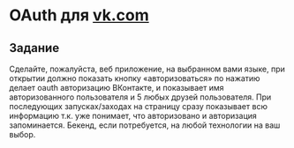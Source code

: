 # OAuth для [vk.com](https://vk.com)
## Задание
Сделайте, пожалуйста,  веб приложение, на выбранном вами языке, при открытии должно показать кнопку «авторизоваться» по нажатию делает oauth авторизацию ВКонтакте, и показывает имя авторизованного пользователя и 5 любых друзей пользователя. При последующих запусках/заходах на страницу сразу показывает всю информацию т.к. уже понимает, что авторизовано и авторизация запоминается. Бекенд,  если потребуется, на любой технологии на ваш выбор. 